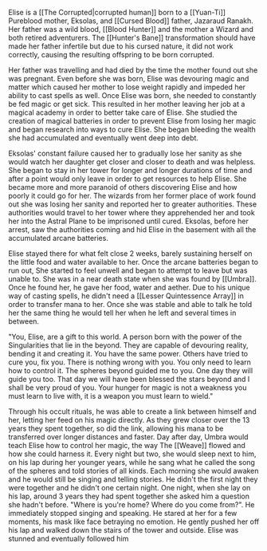 Elise is a [[The Corrupted|corrupted human]] born to a [[Yuan-Ti]] Pureblood mother, Eksolas, and [[Cursed Blood]] father, Jazaraud Ranakh. Her father was a wild blood, [[Blood Hunter]] and the mother a Wizard and both retired adventurers. The [[Hunter's Bane]] transformation should have made her father infertile but due to his cursed nature, it did not work correctly, causing the resulting offspring to be born corrupted.

Her father was travelling and had died by the time the mother found out she was pregnant. Even before she was born, Elise was devouring magic and matter which caused her mother to lose weight rapidly and impeded her ability to cast spells as well. Once Elise was born, she needed to constantly be fed magic or get sick. This resulted in her mother leaving her job at a magical academy in order to better take care of Elise. She studied the creation of magical batteries in order to prevent Elise from losing her magic and began research into ways to cure Elise. She began bleeding the wealth she had accumulated and eventually went deep into debt. 

 Eksolas' constant failure caused her to gradually lose her sanity as she would watch her daughter get closer and closer to death and was helpless. She began to stay in her tower for longer and longer durations of time and after a point would only leave in order to get resources to help Elise. She became more and more paranoid of others discovering Elise and how poorly it could go for her. The wizards from her former place of work found out she was losing her sanity and reported her to greater authorities. These authorities would travel to her tower where they apprehended her and took her into the Astral Plane to be imprisoned until cured. Eksolas, before her arrest, saw the authorities coming and hid Elise in the basement with all the accumulated arcane batteries.

Elise stayed there for what felt close 2 weeks, barely sustaining herself on the little food and water available to her. Once the arcane batteries began to run out, She started to feel unwell and began to attempt to leave but was unable to. She was in a near death state when she was found by [[Umbra]]. Once he found her, he gave her food, water and aether. Due to his unique way of casting spells, he didn't need a [[Lesser Quintessence Array]] in order to transfer mana to her. Once she was stable and able to talk he told her the same thing he would tell her when he left and several times in between.

"You, Elise, are a gift to this world. A person born with the power of the Singularities that lie in the beyond. They are capable of devouring reality, bending it and creating it. You have the same power. Others have tried to cure you, fix you. There is nothing wrong with you. You only need to learn how to control it. The spheres beyond guided me to you. One day they will guide you too. That day we will have been blessed the stars beyond and I shall be very proud of you. Your hunger for magic is not a weakness you must learn to live with, it is a weapon you must learn to wield."

Through his occult rituals, he was able to create a link between himself and her, letting her feed on his magic directly. As they grew closer over the 13 years they spent together, so did the link, allowing his mana to be transferred over longer distances and faster. Day after day, Umbra would teach Elise how to control her magic, the way The [[Weave]] flowed and how she could harness it. Every night but two, she would sleep next to him, on his lap during her younger years, while he sang what he called the song of the spheres and told stories of all kinds. Each morning she would awaken and he would still be singing and telling stories. He didn't the first night they were together and he didn't one certain night. One night, when she lay on his lap, around 3 years they had spent together she asked him a question she hadn't before. "Where is you're home? Where do you come from?". He immediately stopped singing and speaking. He stared at her for a few moments, his mask like face betraying no emotion. He gently pushed her off his lap and walked down the stairs of the tower and outside. Elise was stunned and eventually followed him